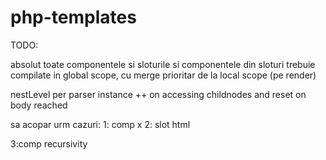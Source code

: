 # php-templates

TODO:

absolut toate componentele si sloturile si componentele din sloturi trebuie compilate in global scope, cu merge prioritar de la local scope (pe render)

nestLevel per parser instance ++ on accessing childnodes and reset on body reached

sa acopar urm cazuri:
1: comp x
2: slot
<comp>
  <comp2>
  html
  
3:comp recursivity